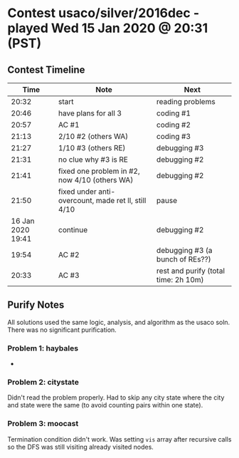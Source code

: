 # Contest usaco/silver/2016dec - played Wed 15 Jan 2020 @ 20:31 (PST)

## Contest Timeline

| Time | Note | Next |
|----|----|----|
20:32 | start | reading problems
20:46 | have plans for all 3 | coding #1
20:57 | AC #1 | coding #2
21:13 | 2/10 #2 (others WA) | coding #3
21:27 | 1/10 #3 (others RE) | debugging #3
21:31 | no clue why #3 is RE | debugging #2
21:41 | fixed one problem in #2, now 4/10 (others WA) | debugging #2
21:50 | fixed under anti-overcount, made ret ll, still 4/10 | pause
16 Jan 2020 19:41 | continue | debugging #2
19:54 | AC #2 | debugging #3 (a bunch of REs??)
20:33 | AC #3 | rest and purify (total time: 2h 10m)

## Purify Notes

All solutions used the same logic, analysis, and algorithm as the usaco soln. There was no significant purification.

### Problem 1: haybales

-

### Problem 2: citystate

Didn't read the problem properly. Had to skip any city state where the city and state were the same (to avoid counting pairs within one state).

### Problem 3: moocast

Termination condition didn't work. Was setting `vis` array after recursive calls so the DFS was still visiting already visited nodes.
